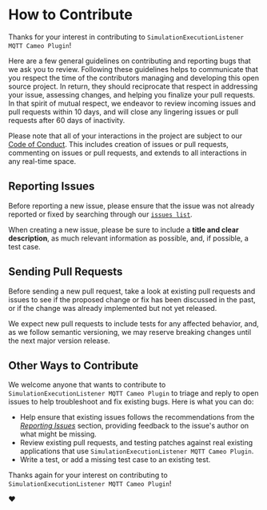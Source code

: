 # How to Contribute

Thanks for your interest in contributing to `SimulationExecutionListener MQTT Cameo Plugin`! 

Here are a few general guidelines on contributing and reporting bugs that we ask you to review. Following these guidelines helps to communicate that you respect the time of the contributors managing and developing this open source project. In return, they should reciprocate that respect in addressing your issue, assessing changes, and helping you finalize your pull requests. In that spirit of mutual respect, we endeavor to review incoming issues and pull requests within 10 days, and will close any lingering issues or pull requests after 60 days of inactivity.

Please note that all of your interactions in the project are subject to our [Code of Conduct](CODE_OF_CONDUCT.md). This includes creation of issues or pull requests, commenting on issues or pull requests, and extends to all interactions in any real-time space.

## Reporting Issues

Before reporting a new issue, please ensure that the issue was not already reported or fixed by searching through our [`issues list`](https://github.com/airbus/simulationexecutionlistener-mqtt-cameo-plugin/issues).

When creating a new issue, please be sure to include a **title and clear description**, as much relevant information as possible, and, if possible, a test case.

## Sending Pull Requests

Before sending a new pull request, take a look at existing pull requests and issues to see if the proposed change or fix has been discussed in the past, or if the change was already implemented but not yet released.

We expect new pull requests to include tests for any affected behavior, and, as we follow semantic versioning, we may reserve breaking changes until the next major version release.

## Other Ways to Contribute

We welcome anyone that wants to contribute to `SimulationExecutionListener MQTT Cameo Plugin` to triage and reply to open issues to help troubleshoot
and fix existing bugs. Here is what you can do:

- Help ensure that existing issues follows the recommendations from the _[Reporting Issues](#reporting-issues)_ section,
  providing feedback to the issue's author on what might be missing.
- Review existing pull requests, and testing patches against real existing applications that use `SimulationExecutionListener MQTT Cameo Plugin`.
- Write a test, or add a missing test case to an existing test.

Thanks again for your interest on contributing to `SimulationExecutionListener MQTT Cameo Plugin`!

:heart:
